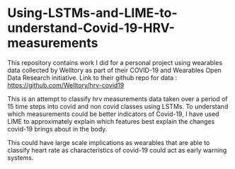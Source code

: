 # Using-LSTMs-and-LIME-to-understand-Covid-19-HRV-measurements

This repository contains work I did for a personal project using wearables data collected by Welltory as part of their COVID-19 and Wearables Open Data Research initiative. Link to their github repo for data : https://github.com/Welltory/hrv-covid19

This is an attempt to classify hrv measurements data taken over a period of 15 time steps into covid and non covid classes using LSTMs. To understand which measurements could be better indicators of Covid-19, I have used LIME to approximately explain which features best explain the changes covid-19 brings about in the body.

This could have large scale implications as wearables that are able to classify heart rate as characteristics of covid-19 could act as early warning systems.
